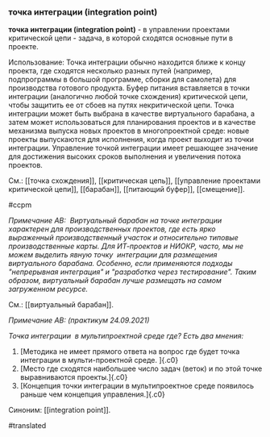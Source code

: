 ### точка интеграции (integration point)

**точка интеграции (integration point)** - в управлении проектами критической цепи - задача, в которой сходятся основные пути в проекте.

Использование: Точка интеграции обычно находится ближе к концу проекта, где сходятся несколько разных путей (например, подпрограммы в большой программе, сборки для самолета) для производства готового продукта. Буфер питания вставляется в точки интеграции (аналогично любой точке схождения) критической цепи, чтобы защитить ее от сбоев на путях некритической цепи. Точка интеграции может быть выбрана в качестве виртуального барабана, а затем может использоваться для планирования проектов и в качестве механизма выпуска новых проектов в многопроектной среде: новые проекты выпускаются для исполнения, когда проект выходит из точки интеграции. Управление точкой интеграции имеет решающее значение для достижения высоких сроков выполнения и увеличения потока проектов.

См.: [[точка схождения]], [[критическая цепь]], [[управление проектами критической цепи]], [[барабан]], [[питающий буфер]], [[смещение]].

#ccpm

*Примечание АВ:  Виртуальный барабан на точке интеграции характерен для производственных проектов, где есть ярко выраженный производственный участок и относительно типовые производственные карты. Для ИТ-проектов и НИОКР, часто, мы не можем выделить явную точку  интеграции для размещения виртуального барабана. Особенно, если применяются подходы "непрерывная интеграция" и "разработка через тестирование". Таким образом, виртуальный барабан лучше размещать на самом загруженном ресурсе.*

См.: [[виртуальный барабан]].

*Примечание АВ: (практикум 24.09.2021)*

*Точка интеграции  в мультипроектной среде где? Есть два мнения:*

1.  [Методика не имеет прямого ответа на вопрос где будет точка интеграции в мульти-проектной среде. ]{.c0}
2.  [Место где сходятся наибольшее число задач (веток) и по этой точке выравниваются проекты.]{.c0}
3.  [Концепция точки интеграции в мультипроектное среде появилось раньше чем концепция управления.]{.c0}

Синоним: [[integration point]].

#translated
